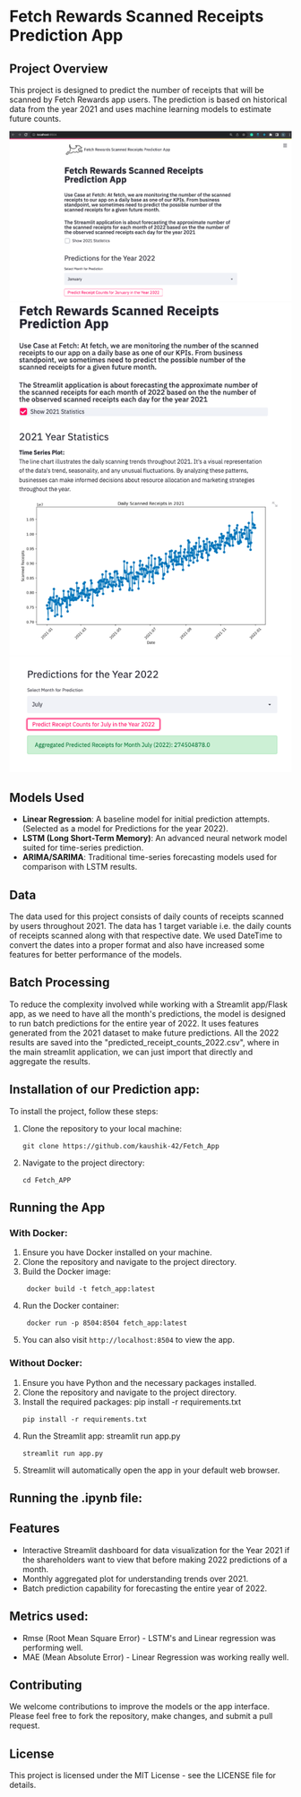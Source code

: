 # Fetch Rewards Scanned Receipts Prediction App

## Project Overview

This project is designed to predict the number of receipts that will be scanned by Fetch Rewards app users. The prediction is based on historical data from the year 2021 and uses machine learning models to estimate future counts.

![Fetch_Landing_Page_App](Images/Fetch_Main.png)
![Fetch_Next Page](Images/Fetch_2.png)
![Fetch_Next Page - 1](Images/Prediction_result.png)

## Models Used

- **Linear Regression**: A baseline model for initial prediction attempts. (Selected as a model for Predictions for the year 2022).
- **LSTM (Long Short-Term Memory)**: An advanced neural network model suited for time-series prediction.
- **ARIMA/SARIMA**: Traditional time-series forecasting models used for comparison with LSTM results.

## Data

The data used for this project consists of daily counts of receipts scanned by users throughout 2021. The data has 1 target variable i.e. the daily counts of receipts scanned along with that respective date. We used DateTime to convert the dates into a proper format and also have increased some features for better performance of the models. 

## Batch Processing

To reduce the complexity involved while working with a Streamlit app/Flask app, as we need to have all the month's predictions, the model is designed to run batch predictions for the entire year of 2022. It uses features generated from the 2021 dataset to make future predictions. All the 2022 results are saved into the "predicted_receipt_counts_2022.csv", where in the main streamlit application, we can just import that directly and aggregate the results.

## Installation of our Prediction app:

To install the project, follow these steps:

1. Clone the repository to your local machine:
    ```
    git clone https://github.com/kaushik-42/Fetch_App
    ```

2. Navigate to the project directory:
    ```
    cd Fetch_APP
    ```

## Running the App

### With Docker:

1. Ensure you have Docker installed on your machine.
2. Clone the repository and navigate to the project directory.
3. Build the Docker image:
   ```
    docker build -t fetch_app:latest
   ```
4. Run the Docker container:
   ```
    docker run -p 8504:8504 fetch_app:latest
   ```
5. You can also visit `http://localhost:8504` to view the app.

### Without Docker:

1. Ensure you have Python and the necessary packages installed.
2. Clone the repository and navigate to the project directory.
3. Install the required packages: pip install -r requirements.txt
   ```
   pip install -r requirements.txt
   ```
4. Run the Streamlit app: streamlit run app.py
   ```
   streamlit run app.py
   ```
5. Streamlit will automatically open the app in your default web browser.


## Running the .ipynb file:

## Features

- Interactive Streamlit dashboard for data visualization for the Year 2021 if the shareholders want to view that before making 2022 predictions of a month.
- Monthly aggregated plot for understanding trends over 2021.
- Batch prediction capability for forecasting the entire year of 2022.

## Metrics used:

- Rmse (Root Mean Square Error) - LSTM's and Linear regression was performing well.
- MAE (Mean Absolute Error) - Linear Regression was working really well.

## Contributing

We welcome contributions to improve the models or the app interface. Please feel free to fork the repository, make changes, and submit a pull request.

## License

This project is licensed under the MIT License - see the LICENSE file for details.

